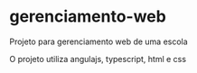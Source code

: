 # gerenciamento-web
Projeto para gerenciamento web de uma escola

O projeto utiliza angulajs, typescript, html e css
